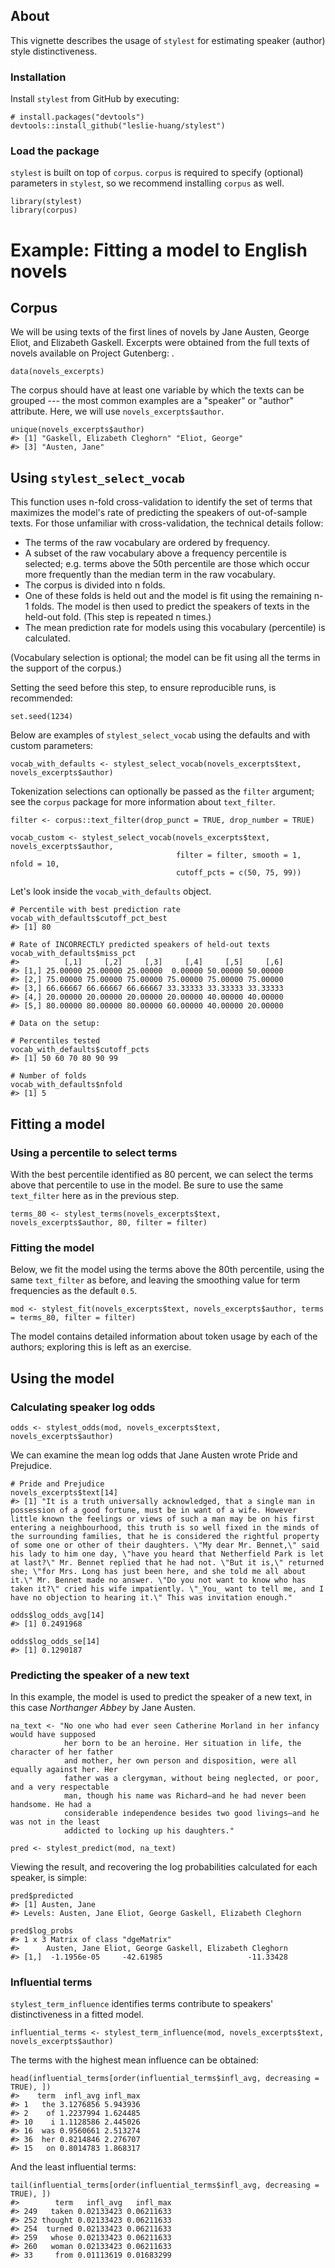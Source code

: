 About
-----

This vignette describes the usage of `stylest` for estimating speaker
(author) style distinctiveness.

### Installation

Install `stylest` from GitHub by executing:

    # install.packages("devtools")
    devtools::install_github("leslie-huang/stylest")

### Load the package

`stylest` is built on top of `corpus`. `corpus` is required to specify
(optional) parameters in `stylest`, so we recommend installing `corpus`
as well.

    library(stylest)
    library(corpus)

Example: Fitting a model to English novels
==========================================

Corpus
------

We will be using texts of the first lines of novels by Jane Austen,
George Eliot, and Elizabeth Gaskell. Excerpts were obtained from the
full texts of novels available on Project Gutenberg: .

    data(novels_excerpts)

The corpus should have at least one variable by which the texts can be
grouped --- the most common examples are a "speaker" or "author"
attribute. Here, we will use `novels_excerpts$author`.

    unique(novels_excerpts$author)
    #> [1] "Gaskell, Elizabeth Cleghorn" "Eliot, George"              
    #> [3] "Austen, Jane"

Using `stylest_select_vocab`
----------------------------

This function uses n-fold cross-validation to identify the set of terms
that maximizes the model's rate of predicting the speakers of
out-of-sample texts. For those unfamiliar with cross-validation, the
technical details follow:

-   The terms of the raw vocabulary are ordered by frequency.
-   A subset of the raw vocabulary above a frequency percentile is
    selected; e.g. terms above the 50th percentile are those which occur
    more frequently than the median term in the raw vocabulary.
-   The corpus is divided into n folds.
-   One of these folds is held out and the model is fit using the
    remaining n-1 folds. The model is then used to predict the speakers
    of texts in the held-out fold. (This step is repeated n times.)
-   The mean prediction rate for models using this vocabulary
    (percentile) is calculated.

(Vocabulary selection is optional; the model can be fit using all the
terms in the support of the corpus.)

Setting the seed before this step, to ensure reproducible runs, is
recommended:

    set.seed(1234)

Below are examples of `stylest_select_vocab` using the defaults and with
custom parameters:

    vocab_with_defaults <- stylest_select_vocab(novels_excerpts$text, novels_excerpts$author)

Tokenization selections can optionally be passed as the `filter`
argument; see the `corpus` package for more information about
`text_filter`.

    filter <- corpus::text_filter(drop_punct = TRUE, drop_number = TRUE)

    vocab_custom <- stylest_select_vocab(novels_excerpts$text, novels_excerpts$author, 
                                         filter = filter, smooth = 1, nfold = 10, 
                                         cutoff_pcts = c(50, 75, 99))

Let's look inside the `vocab_with_defaults` object.

    # Percentile with best prediction rate
    vocab_with_defaults$cutoff_pct_best
    #> [1] 80

    # Rate of INCORRECTLY predicted speakers of held-out texts
    vocab_with_defaults$miss_pct
    #>          [,1]     [,2]     [,3]     [,4]     [,5]     [,6]
    #> [1,] 25.00000 25.00000 25.00000  0.00000 50.00000 50.00000
    #> [2,] 75.00000 75.00000 75.00000 75.00000 75.00000 75.00000
    #> [3,] 66.66667 66.66667 66.66667 33.33333 33.33333 33.33333
    #> [4,] 20.00000 20.00000 20.00000 20.00000 40.00000 40.00000
    #> [5,] 80.00000 80.00000 80.00000 60.00000 40.00000 20.00000

    # Data on the setup:

    # Percentiles tested
    vocab_with_defaults$cutoff_pcts
    #> [1] 50 60 70 80 90 99

    # Number of folds
    vocab_with_defaults$nfold
    #> [1] 5

Fitting a model
---------------

### Using a percentile to select terms

With the best percentile identified as 80 percent, we can select the
terms above that percentile to use in the model. Be sure to use the same
`text_filter` here as in the previous step.

    terms_80 <- stylest_terms(novels_excerpts$text, novels_excerpts$author, 80, filter = filter)

### Fitting the model

Below, we fit the model using the terms above the 80th percentile, using
the same `text_filter` as before, and leaving the smoothing value for
term frequencies as the default `0.5`.


    mod <- stylest_fit(novels_excerpts$text, novels_excerpts$author, terms = terms_80, filter = filter)

The model contains detailed information about token usage by each of the
authors; exploring this is left as an exercise.

Using the model
---------------

### Calculating speaker log odds


    odds <- stylest_odds(mod, novels_excerpts$text, novels_excerpts$author)

We can examine the mean log odds that Jane Austen wrote Pride and
Prejudice.

    # Pride and Prejudice
    novels_excerpts$text[14]
    #> [1] "It is a truth universally acknowledged, that a single man in possession of a good fortune, must be in want of a wife. However little known the feelings or views of such a man may be on his first entering a neighbourhood, this truth is so well fixed in the minds of the surrounding families, that he is considered the rightful property of some one or other of their daughters. \"My dear Mr. Bennet,\" said his lady to him one day, \"have you heard that Netherfield Park is let at last?\" Mr. Bennet replied that he had not. \"But it is,\" returned she; \"for Mrs. Long has just been here, and she told me all about it.\" Mr. Bennet made no answer. \"Do you not want to know who has taken it?\" cried his wife impatiently. \"_You_ want to tell me, and I have no objection to hearing it.\" This was invitation enough."

    odds$log_odds_avg[14]
    #> [1] 0.2491968

    odds$log_odds_se[14]
    #> [1] 0.1290187

### Predicting the speaker of a new text

In this example, the model is used to predict the speaker of a new text,
in this case *Northanger Abbey* by Jane Austen.


    na_text <- "No one who had ever seen Catherine Morland in her infancy would have supposed 
                her born to be an heroine. Her situation in life, the character of her father 
                and mother, her own person and disposition, were all equally against her. Her 
                father was a clergyman, without being neglected, or poor, and a very respectable 
                man, though his name was Richard—and he had never been handsome. He had a 
                considerable independence besides two good livings—and he was not in the least 
                addicted to locking up his daughters."

    pred <- stylest_predict(mod, na_text)

Viewing the result, and recovering the log probabilities calculated for
each speaker, is simple:

    pred$predicted
    #> [1] Austen, Jane
    #> Levels: Austen, Jane Eliot, George Gaskell, Elizabeth Cleghorn

    pred$log_probs
    #> 1 x 3 Matrix of class "dgeMatrix"
    #>      Austen, Jane Eliot, George Gaskell, Elizabeth Cleghorn
    #> [1,]  -1.1956e-05     -42.61985                   -11.33428

### Influential terms

`stylest_term_influence` identifies terms contribute to speakers'
distinctiveness in a fitted model.


    influential_terms <- stylest_term_influence(mod, novels_excerpts$text, novels_excerpts$author)

The terms with the highest mean influence can be obtained:

    head(influential_terms[order(influential_terms$infl_avg, decreasing = TRUE), ])
    #>    term  infl_avg infl_max
    #> 1   the 3.1276856 5.943936
    #> 2    of 1.2237994 1.624485
    #> 10    i 1.1128586 2.445026
    #> 16  was 0.9560661 2.513274
    #> 36  her 0.8214846 2.276707
    #> 15   on 0.8014783 1.868317

And the least influential terms:

    tail(influential_terms[order(influential_terms$infl_avg, decreasing = TRUE), ])
    #>        term   infl_avg   infl_max
    #> 249   taken 0.02133423 0.06211633
    #> 252 thought 0.02133423 0.06211633
    #> 254  turned 0.02133423 0.06211633
    #> 259   whose 0.02133423 0.06211633
    #> 260   woman 0.02133423 0.06211633
    #> 33     from 0.01113619 0.01683299
